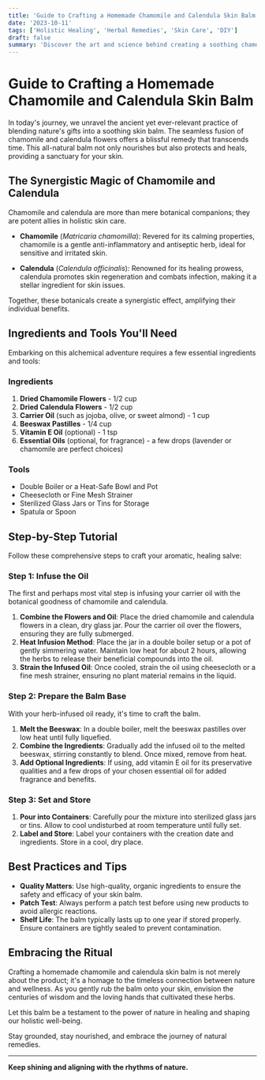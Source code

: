 ```yaml
---
title: 'Guide to Crafting a Homemade Chamomile and Calendula Skin Balm'
date: '2023-10-11'
tags: ['Holistic Healing', 'Herbal Remedies', 'Skin Care', 'DIY']
draft: false
summary: 'Discover the art and science behind creating a soothing chamomile and calendula skin balm to nourish and protect your skin.'
---
```


# Guide to Crafting a Homemade Chamomile and Calendula Skin Balm

In today's journey, we unravel the ancient yet ever-relevant practice of blending nature's gifts into a soothing skin balm. The seamless fusion of chamomile and calendula flowers offers a blissful remedy that transcends time. This all-natural balm not only nourishes but also protects and heals, providing a sanctuary for your skin.

## The Synergistic Magic of Chamomile and Calendula

Chamomile and calendula are more than mere botanical companions; they are potent allies in holistic skin care. 

- **Chamomile** (_Matricaria chamomilla_): Revered for its calming properties, chamomile is a gentle anti-inflammatory and antiseptic herb, ideal for sensitive and irritated skin.
  
- **Calendula** (_Calendula officinalis_): Renowned for its healing prowess, calendula promotes skin regeneration and combats infection, making it a stellar ingredient for skin issues.

Together, these botanicals create a synergistic effect, amplifying their individual benefits.

## Ingredients and Tools You'll Need

Embarking on this alchemical adventure requires a few essential ingredients and tools:

### Ingredients

1. **Dried Chamomile Flowers** - 1/2 cup
2. **Dried Calendula Flowers** - 1/2 cup
3. **Carrier Oil** (such as jojoba, olive, or sweet almond) - 1 cup
4. **Beeswax Pastilles** - 1/4 cup
5. **Vitamin E Oil** (optional) - 1 tsp
6. **Essential Oils** (optional, for fragrance) - a few drops (lavender or chamomile are perfect choices)

### Tools

- Double Boiler or a Heat-Safe Bowl and Pot
- Cheesecloth or Fine Mesh Strainer
- Sterilized Glass Jars or Tins for Storage
- Spatula or Spoon

## Step-by-Step Tutorial

Follow these comprehensive steps to craft your aromatic, healing salve:

### Step 1: Infuse the Oil

The first and perhaps most vital step is infusing your carrier oil with the botanical goodness of chamomile and calendula.

1. **Combine the Flowers and Oil**: Place the dried chamomile and calendula flowers in a clean, dry glass jar. Pour the carrier oil over the flowers, ensuring they are fully submerged.
2. **Heat Infusion Method**: Place the jar in a double boiler setup or a pot of gently simmering water. Maintain low heat for about 2 hours, allowing the herbs to release their beneficial compounds into the oil.
3. **Strain the Infused Oil**: Once cooled, strain the oil using cheesecloth or a fine mesh strainer, ensuring no plant material remains in the liquid. 

### Step 2: Prepare the Balm Base

With your herb-infused oil ready, it's time to craft the balm.

1. **Melt the Beeswax**: In a double boiler, melt the beeswax pastilles over low heat until fully liquefied.
2. **Combine the Ingredients**: Gradually add the infused oil to the melted beeswax, stirring constantly to blend. Once mixed, remove from heat.
3. **Add Optional Ingredients**: If using, add vitamin E oil for its preservative qualities and a few drops of your chosen essential oil for added fragrance and benefits.

### Step 3: Set and Store

1. **Pour into Containers**: Carefully pour the mixture into sterilized glass jars or tins. Allow to cool undisturbed at room temperature until fully set.
2. **Label and Store**: Label your containers with the creation date and ingredients. Store in a cool, dry place.

## Best Practices and Tips

- **Quality Matters**: Use high-quality, organic ingredients to ensure the safety and efficacy of your skin balm.
- **Patch Test**: Always perform a patch test before using new products to avoid allergic reactions.
- **Shelf Life**: The balm typically lasts up to one year if stored properly. Ensure containers are tightly sealed to prevent contamination.

## Embracing the Ritual

Crafting a homemade chamomile and calendula skin balm is not merely about the product; it's a homage to the timeless connection between nature and wellness. As you gently rub the balm onto your skin, envision the centuries of wisdom and the loving hands that cultivated these herbs.

Let this balm be a testament to the power of nature in healing and shaping our holistic well-being.

Stay grounded, stay nourished, and embrace the journey of natural remedies.

---

**Keep shining and aligning with the rhythms of nature.**